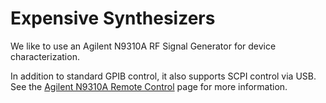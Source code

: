 # Expensive Synthesizers

We like to use an Agilent N9310A RF Signal Generator for device
characterization.

In addition to standard GPIB control, it also supports SCPI control via
USB. See the [Agilent N9310A Remote Control](Agilent_N9310A_Remote_Control/README.md) page for more
information.
